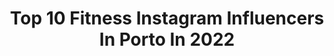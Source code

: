 ---
title: Top 10 Fitness Instagram Influencers In Porto In 2022
description: >-
  Find top fitness Instagram influencers in Porto in 2022. Most popular hashtags: #portugal #porto #fitness #summer.
platform: Instagram
hits: 16
text_top: See the top-rated Instagram accounts on inBeat.
text_bottom: Our platform holds 16 Instagram influencers like this in Porto, Portugal for you to connect with.
profiles:
  - username: "trainermiguel24"
    fullname: >-
      Sérgio Miguel
    bio: >-
      🥑 | Fitness & Nutrition 🏋️‍♂️ | CrossFit ❤️ | Mais de 4000 clientes com resultados em todo o mundo
    location: "Portugal"
    followers: 13835
    engagement: 294
    commentsToLikes: 0.022801
    id: ck9whf8vdxlbk0j78aufxpy66
    verified: false
    hashtags: "#fitness, #porto, #portugal, #fit"
  - username: "marina.belun"
    fullname: >-
      Marina Belun - Content Creator
    bio: >-
      👩🏽‍💻 Designer @moonmagicjewelry 📸 #videographer 🌎 #Traveladdicted 📍 Lisbon
    location: "Portugal"
    followers: 7090
    engagement: 473
    commentsToLikes: 0.049261
    id: ck5hp973hqyok0i11chy9wfod
    verified: false
    hashtags: "#comewithme, #inspiration, #explore, #travel"
  - username: "iamfabioteles"
    fullname: >-
      F A B I O • T E L E S
    bio: >-
      - @centralmodels 🇵🇹 - @fashionnovamen Ambassador For model, Digital & Brands: • Gustavo@centralmodels.pt (manager) - @myproteinpt Ambassador
    location: "Portugal"
    followers: 157818
    engagement: 730
    commentsToLikes: 0.011503
    id: ck5qdynmfxw7z0i118o9xwukj
    verified: false
    hashtags: "#weekend, #domingo, #workout, #caparica"
  - username: "inkartluis"
    fullname: >-
      LUÍS FIGUEIREDO ART
    bio: >-
      Freelancer artist 🇵🇹 Available COMMISSIONS & ONLINE LESSONS TWITCH ACCOUNT:
    location: "Portugal"
    followers: 82495
    engagement: 355
    commentsToLikes: 0.015587
    id: ck137ndqvceks0i19qbxxr8zw
    verified: false
    hashtags: "#panties, #artist, #animefanart, #art"
  - username: "alexandracortereal_"
    fullname: >-
      Alexandra Corte Real ✨
    bio: >-
      • Porto 🇵🇹 • #fitnessaddict 🏋🏼‍♀️ • Collabs 📩 - alexandracortereal.instagram@gmail.com • @myproteinpt - “ALEXANDRAMP”
    location: "Portugal"
    followers: 73769
    engagement: 503
    commentsToLikes: 0.046625
    id: ck6to63qxcb9d0j71awwiv9m3
    verified: false
    hashtags: "#quarentena, #gains, #miss, #tbt"
  - username: "rubenfjorge"
    fullname: >-
      Ruben Jorge
    bio: >-
      🌆 Porto ©️ 1991 ♓️ Pharmacist 🏨 🎠The carousel never stops turning 🎠 @myblissbody rubenfjorge15 @mvmt
    location: "Portugal"
    followers: 11558
    engagement: 1579
    commentsToLikes: 0.014434
    id: ck8talc55s8m80j78xs02h0e9
    verified: false
    hashtags: "#fitness, #summer, #body, #shredded"
  - username: "raaquelmatoss"
    fullname: >-
      Raquel Matos
    bio: >-
      📍Porto/ 🏠 Setúbal Fashion, Lifestyle, Healthy Living RAQUELMATOS15 @eunutrition_pt 15% desconto RAQUELM 15% @tummytox_pt ✉️ anarsmatos9@gmail.com
    location: "Portugal"
    followers: 12702
    engagement: 620
    commentsToLikes: 0.044531
    id: ckap1o61jvdsj0i78njw9k4qr
    verified: false
    hashtags: "#today, #portugal, #fashionblogger, #fitnessmotivation"
  - username: "vicenteixeiraa"
    fullname: >-
      ᴠɪᴄᴇɴᴛᴇ ᴛᴇɪxᴇɪʀᴀ
    bio: >-
      🦂|MENSTYLE |FITNESS 📸 @vinespresets 📍Coimbra, Portugal 10% OFF @trendhim ⬇️⬇️⬇️
    location: "Portugal"
    followers: 8392
    engagement: 650
    commentsToLikes: 0.025446
    id: ckaoxo8lxe3d50i784hkn141j
    verified: false
    hashtags: "#mensoutfit, #mensfashion, #porto, #summervibes"
  - username: "pcngomes27"
    fullname: >-
      Pedro Gomes
    bio: >-
      📍Porto • PERSONAL TRAINER: Fitnesshut Antas, Outdoor e Domicílio
    location: "Portugal"
    followers: 9987
    engagement: 440
    commentsToLikes: 0.010645
    id: ckf5ub9kbk8s20j238go6irp7
    verified: false
    hashtags: "#nature, #summervibes, #portugal, #men"
  - username: "barbarapintoribeiro"
    fullname: >-
      Bárbara
    bio: >-
      👉🏽Unagi @espelhomeu_hairstudio
    location: "Portugal"
    followers: 26562
    engagement: 869
    commentsToLikes: 0.019210
    id: ck8t79lu6g1i90j78ujqac4rf
    verified: false
    hashtags: "#porto, #tb, #travelling, #ootd"
---